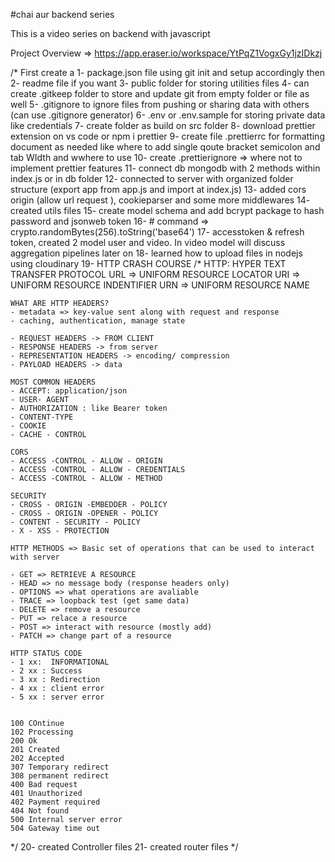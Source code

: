 #chai aur backend series 

This is a video series on backend with javascript

Project Overview => https://app.eraser.io/workspace/YtPqZ1VogxGy1jzIDkzj

/*
First create a 
1- package.json file using git init and setup accordingly then 
2- readme file if you want 
3- public folder for storing utilities files
4- can create .gitkeep folder to store and update git from empty folder or file as well
5- .gitignore to ignore files from pushing or sharing data with others (can use .gitignore generator)
6- .env or .env.sample for storing private data like credentials 
7- create folder as build on src folder 
8- download prettier extension on vs code or npm i prettier
9- create file .prettierrc for formatting document as needed like where to add single qoute bracket semicolon and tab WIdth and wwhere to use
10- create .prettierignore => where not to implement prettier features
11- connect db mongodb with 2 methods within index.js or in db folder
12- connected to server with organized folder structure (export app from app.js and import at index.js)
13- added cors origin (allow url request ), cookieparser and some more middlewares
14- created utils files
15- create model schema and add bcrypt package to hash password and jsonweb token
16- # command => crypto.randomBytes(256).toString('base64')
17- accesstoken & refresh token, created 2 model user and video. In video model will discuss aggregation pipelines later on
18- learned how to upload files in nodejs using cloudinary
19- HTTP CRASH COURSE
/*
    HTTP: HYPER TEXT TRANSFER PROTOCOL
    URL => UNIFORM RESOURCE LOCATOR
    URI => UNIFORM RESOURCE INDENTIFIER
    URN => UNIFORM RESOURCE NAME

    WHAT ARE HTTP HEADERS?
    - metadata => key-value sent along with request and response 
    - caching, authentication, manage state

    - REQUEST HEADERS -> FROM CLIENT
    - RESPONSE HEADERS -> from server
    - REPRESENTATION HEADERS -> encoding/ compression
    - PAYLOAD HEADERS -> data

    MOST COMMON HEADERS
    - ACCEPT: application/json
    - USER- AGENT
    - AUTHORIZATION : like Bearer token
    - CONTENT-TYPE
    - COOKIE
    - CACHE - CONTROL

    CORS
    - ACCESS -CONTROL - ALLOW - ORIGIN
    - ACCESS -CONTROL - ALLOW - CREDENTIALS
    - ACCESS -CONTROL - ALLOW - METHOD

    SECURITY
    - CROSS - ORIGIN -EMBEDDER - POLICY
    - CROSS - ORIGIN -OPENER - POLICY 
    - CONTENT - SECURITY - POLICY
    - X - XSS - PROTECTION

    HTTP METHODS => Basic set of operations that can be used to interact with server

    - GET => RETRIEVE A RESOURCE
    - HEAD => no message body (response headers only)
    - OPTIONS => what operations are avaliable
    - TRACE => loopback test (get same data)
    - DELETE => remove a resource
    - PUT => relace a resource
    - POST => interact with resource (mostly add)
    - PATCH => change part of a resource

    HTTP STATUS CODE
    - 1 xx:  INFORMATIONAL
    - 2 xx : Success
    - 3 xx : Redirection
    - 4 xx : client error
    - 5 xx : server error


    100 COntinue
    102 Processing
    200 Ok
    201 Created
    202 Accepted
    307 Temporary redirect
    308 permanent redirect
    400 Bad request
    401 Unauthorized
    402 Payment required
    404 Not found
    500 Internal server error
    504 Gateway time out
*/
20- created Controller files
21- created router files
*/